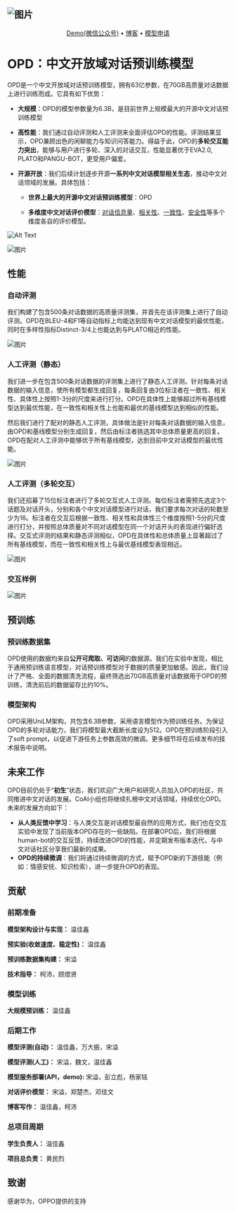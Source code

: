 ![图片](https://lingyou-1302942961.cos.ap-beijing.myqcloud.com/lingyou/166747137310657482761-5415-450b-a792-701f66b87229.png)
------




<p align="center">
  <a href="https://lingyou-1302942961.cos.ap-beijing.myqcloud.com/lingyou/166753329455537e99a85-0d50-4a67-bc66-20ebaac526a2.PNG">Demo(微信公众号)</a> •
  <a href="http://coai.cs.tsinghua.edu.cn/static/opd/posts/opd_blog/">博客</a> •
  <a href="https://fatocijyic.feishu.cn/docx/MRW0duajYoeTB3xgOaPcsFOInnd">模型申请</a> 
</p>



# OPD：中文开放域对话预训练模型

OPD是一个中文开放域对话预训练模型，拥有63亿参数，在70GB高质量对话数据上进行训练而成。它具有如下优势：

- **大规模**：OPD的模型参数量为6.3B，是目前世界上规模最大的开源中文对话预训练模型

- **高性能**：我们通过自动评测和人工评测来全面评估OPD的性能。评测结果显示，OPD兼顾出色的闲聊能力与知识问答能力。得益于此，OPD的**多轮交互能力突出**，能够与用户进行多轮、深入的对话交互，性能显著优于EVA2.0, PLATO和PANGU-BOT，更受用户偏爱。

- **开源开放**：我们后续计划逐步开源**一系列中文对话模型相关生态**，推动中文对话领域的发展。具体包括：

  - **世界上最大的开源中文对话预训练模型**：OPD

  - **多维度中文对话评价模型**：[对话信息量](https://huggingface.co/thu-coai/roberta-zh-specific)、[相关性](https://huggingface.co/thu-coai/roberta-zh-sensible)、[一致性](https://huggingface.co/thu-coai/roberta-base-cdconv)、[安全性](https://huggingface.co/thu-coai/roberta-base-cold?text=%E6%88%91%E5%96%9C%E6%AC%A2%E4%BD%A0%E3%80%82+%E6%88%91%E7%88%B1%E4%BD%A0)等多个维度各自的评价模型。

![Alt Text](https://lingyou-1302942961.cos.ap-beijing.myqcloud.com/lingyou/1667550295655b055f894-2175-4b88-89ee-04b4b8cacbfb.gif)

![图片](https://lingyou-1302942961.cos.ap-beijing.myqcloud.com/lingyou/1667550036683b4d9d64c-b8d9-463d-b06b-35648a84f323.png)

## 性能

### 自动评测

我们构建了包含500条对话数据的高质量评测集，并首先在该评测集上进行了自动评测。OPD在BLEU-4和F1等自动指标上均能达到现有中文对话模型的最优性能，同时在多样性指标Distinct-3/4上也能达到与PLATO相近的性能。

![图片](https://lingyou-1302942961.cos.ap-beijing.myqcloud.com/lingyou/1667550074117dd526d29-3122-4f8c-8af9-125b04bc922f.png)

### 人工评测（静态）

我们进一步在包含500条对话数据的评测集上进行了静态人工评测。针对每条对话数据的输入信息，使所有模型都生成回复，每条回复由3位标注者在一致性、相关性、具体性上按照1-3分的尺度来进行打分。OPD在具体性上能够超过所有基线模型达到最优性能，在一致性和相关性上也能和最优的基线模型达到相似的性能。

然后我们进行了配对的静态人工评测，具体做法是针对每条对话数据的输入信息，由OPD和基线模型分别生成回复，然后由标注者挑选其中总体质量更高的回复。OPD在配对人工评测中能够优于所有基线模型，达到目前中文对话模型的最优性能。

![图片](https://lingyou-1302942961.cos.ap-beijing.myqcloud.com/lingyou/1667550111585c2a44aea-e69d-48a5-953c-de14791da16c.png)

### 人工评测（多轮交互）

我们还招募了15位标注者进行了多轮交互式人工评测。每位标注者需预先选定3个话题及对话开头，分别和各个中文对话模型进行对话，我们要求每次对话的轮数至少为16。标注者在交互后根据一致性、相关性和具体性三个维度按照1-5分的尺度进行打分，并按照总体质量对不同对话模型在同一个对话开头的表现进行偏好选择。交互式评测的结果和静态评测相似，OPD在具体性和总体质量上显著超过了所有基线模型，而在一致性和相关性上与最优基线模型表现相近。

![图片](https://lingyou-1302942961.cos.ap-beijing.myqcloud.com/lingyou/1667550148821ee0d26aa-d60d-4797-871b-cc95cd3763cc.png)

### 交互样例

![图片](https://lingyou-1302942961.cos.ap-beijing.myqcloud.com/lingyou/166754875054784293da6-dedd-4f14-a623-d4dca80a080d.png)

## 预训练

### 预训练数据集

OPD使用的数据均来自**公开可爬取、可访问**的数据源。我们在实验中发现，相比于通用预训练语言模型，对话预训练模型对于数据的质量更加敏感。因此，我们设计了严格、全面的数据清洗流程，最终筛选出70GB高质量对话数据用于OPD的预训练，清洗前后的数据留存比约10%。

### 模型架构

OPD采用UniLM架构，共包含6.3B参数，采用语言模型作为预训练任务。为保证OPD的多轮对话能力，我们将模型最大截断长度设为512。OPD在预训练阶段引入了soft prompt，以促进下游任务上参数高效的微调。更多细节将在后续发布的技术报告中说明。

## 未来工作

OPD目前仍处于“**初生**”状态，我们欢迎广大用户和研究人员加入OPD的社区，共同推进中文对话的发展。CoAI小组也将继续扎根中文对话领域，持续优化OPD。未来的发展方向如下：

- **从人类反馈中学习**：与人类交互是对话模型最自然的应用方式，我们也在交互实验中发现了当前版本OPD存在的一些缺陷。在部署OPD后，我们将根据human-bot的交互反馈，持续改进OPD的性能，并定期发布版本迭代，与中文对话社区分享我们最新的成果。
- **OPD的持续微调**：我们将通过持续微调的方式，赋予OPD新的下游技能（例如：情感安抚、知识检索），进一步提升OPD的表现。

## 贡献

### 前期准备

**模型架构设计与实现：**
温佳鑫

**预实验(收敛速度、稳定性)：**
温佳鑫

**预训练数据集构建：**
宋溢

**技术指导：**
柯沛，顾煜贤

### 模型训练

**大规模预训练：**
温佳鑫

### 后期工作

**模型评测(自动)：**
温佳鑫，万大振，宋溢

**模型评测(人工)：**
宋溢，魏文，温佳鑫

**模型服务部署(API，demo):**
宋溢，彭立彪，杨家铭

**对话评价模型：**
宋溢，郑楚杰，邓佳文

**博客写作：**
温佳鑫，柯沛

### 总项目周期

**学生负责人：**
温佳鑫

**项目总负责：**
黄民烈

## 致谢

感谢华为，OPPO提供的支持